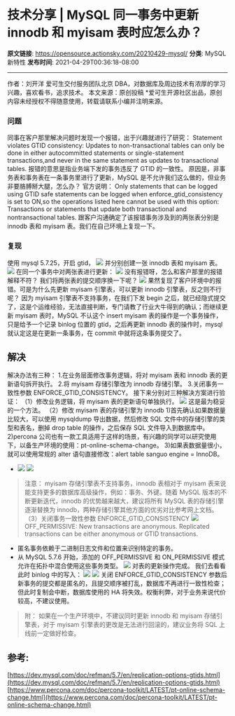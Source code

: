 # 技术分享 | MySQL 同一事务中更新 innodb 和 myisam 表时应怎么办？

**原文链接**: https://opensource.actionsky.com/20210429-mysql/
**分类**: MySQL 新特性
**发布时间**: 2021-04-29T00:36:18-08:00

---

作者：刘开洋
爱可生交付服务团队北京 DBA，对数据库及周边技术有浓厚的学习兴趣，喜欢看书，追求技术。
本文来源：原创投稿
*爱可生开源社区出品，原创内容未经授权不得随意使用，转载请联系小编并注明来源。
### 问题
同事在客户那里解决问题时发现一个报错，出于兴趣就进行了研究：
Statement violates GTID consistency: Updates to non-transactional tables can only be done in either autocommitted statements or single-statement transactions,and never in the same statement as updates to transactional tables.
报错的意思是指业务端下发的事务违反了 GTID 的一致性。
原因是，非事务表和事务表在一条事务里进行了更新，MySQL 是不允许我们这么做的，但业务非要胳膊掰大腿，怎么办？
官方说明：
Only statements that can be logged using GTID safe statements can be logged when enforce_gtid_consistency is set to ON,so the operations listed here cannot be used with this option:
Transactions or statements that update both transactional and nontransactional tables.
跟客户沟通确定了该报错事务涉及到的两张表分别是 innodb 表和 myisam 表。我们在自己环境上复现一下。
### 复现
使用 mysql 5.7.25，开启 gtid，
![](.img/015e0690.png)
并分别创建一张 innodb 表和 myisam 表。
![](.img/ba66dca9.png)
在同一个事务中对两张表进行更新：
![](.img/1091bab8.png)
没有报错呀，怎么和客户那里的报错解释不符？
我们将两张表的提交顺序换一下呢？
![](.img/f260c370.png)
果然复现了客户环境中的报错。可是为什么先更新 myisam 引擎表，可以更新 innodb 引擎表，反之则不行呢？
因为 myisam 引擎表不支持事务，在我们下发 begin 之后，就已经隐式提交了，这是个运维经验，无法直接判断，专门请教了行业大牛得到的确认；而继续更新 myisam 表时，MySQL 不认这个 insert myisam 表的操作是一个事务操作，只是给予一个记录 binlog 位置的 gtid，之后再更新 innodb 表的操作时，mysql 就认定这是在更新一条事务，在 commit 中就将这条事务提交了。
## 解决
解决办法有三种：
1.在业务层面修改事务逻辑，将对 myisam 表和 innodb 表的更新语句拆开执行。
2.将 myisam 存储引擎改为 innodb 存储引擎。
3.关闭事务一致性参数 ENFORCE_GTID_CONSISTENCY。
接下来分别对三种解决方案进行验证：
（1）修改业务逻辑，将 myisam 表的更新语句单独执行。
![](.img/7b2555de.png)
这是最为稳妥的一个方法。
（2）修改 myisam 表的存储引擎为 innodb
1)首先确认如果数据量比较大，可以使用 mysqldump 导出数据，然后修改 SQL 文件中的存储引擎的类型和表名，删掉 drop table 的操作，之后保存 SQL 文件导入到数据库中。
2)percona 公司也有一款工具适用于这样的场景，有兴趣的同学可以研究使用下，以备生产环境的使用：pt-online-schema-change。
3)如果表数据量很小，就可以使用常规的 alter 语句直接修改：alert table sanguo engine = InnoDB。
- ![](.img/79ade809.png)
![](.img/388c29db.png)
> 注意：
myisam 存储引擎表不支持事务，innodb 表相对于 myisam 表来说能支持更多的数据库高级操作，例如：事务、外键。随着 MySQL 版本的不断更新迭代，innodb 的优势越来越大，建议将所有 MySQL 表的存储引擎逐渐替换为 innodb，两种存储引擎其他方面的优劣对比参考网上文档。
（3）关闭事务一致性参数 ENFORCE_GTID_CONSISTENCY
![](.img/b3ea16fe.png)
OFF_PERMISSIVE: New transactions are anonymous. Replicated transactions can be either anonymous or GTID transactions.
- 匿名事务依赖于二进制日志文件和位置来识别特定的事务。
- 从 MySQL 5.7.6 开始，添加的 OFF_PERMISSIVE 和 ON_PERMISSIVE 模式允许在拓扑中混合使用这些事务类型。
![](.img/cad47a03.png)
对表的更新操作完成。
我们去看看此时 binlog 中的写入：
![](.img/4943770a.png)
![](.img/ea10581e.png)
关闭 ENFORCE_GTID_CONSISTENCY 参数后新事务的提交都是匿名的，且提交顺序被打乱，数据库不再进行一致性检查；但此时复制会中断，数据库使用的 HA 将失效。权衡利弊，对于业务来说代价较高，不建议使用。
> 附：
如果在一个生产环境中，不建议同时更新 innodb 和 myisam 存储引擎表，对于 myisam 引擎表的更改是无法进行回滚的，建议业务将 SQL 上线前一定做好检查。
## 参考:
[https://dev.mysql.com/doc/refman/5.7/en/replication-options-gtids.html](https://dev.mysql.com/doc/refman/5.7/en/replication-options-gtids.html)
[https://www.percona.com/doc/percona-toolkit/LATEST/pt-online-schema-change.html](https://www.percona.com/doc/percona-toolkit/LATEST/pt-online-schema-change.html)